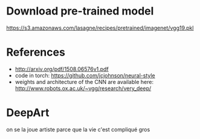 # Download pre-trained model
https://s3.amazonaws.com/lasagne/recipes/pretrained/imagenet/vgg19.pkl

# References
* http://arxiv.org/pdf/1508.06576v1.pdf
* code in torch: https://github.com/jcjohnson/neural-style
* weights and architecture of the CNN are available here: http://www.robots.ox.ac.uk/~vgg/research/very_deep/

# DeepArt
on se la joue artiste parce que la vie c'est compliqué gros
